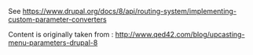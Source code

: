 See <https://www.drupal.org/docs/8/api/routing-system/implementing-custom-parameter-converters>

Content is originally taken from : <http://www.qed42.com/blog/upcasting-menu-parameters-drupal-8>